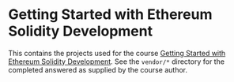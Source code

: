 # Getting Started with Ethereum Solidity Development

This contains the projects used for the course [Getting Started with Ethereum Solidity Development](https://www.udemy.com/getting-started-with-ethereum-solidity-development/learn/v4/content).
See the `vendor/*` directory for the completed answered as supplied by the course author.
